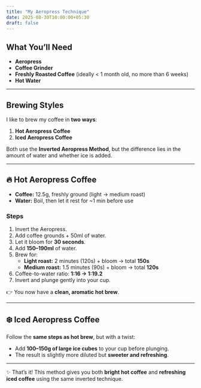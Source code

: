 ```yaml
---
title: "My Aeropress Technique"
date: 2025-08-30T10:00:00+05:30
draft: false
---
```


## What You’ll Need
- **Aeropress**
- **Coffee Grinder**
- **Freshly Roasted Coffee** (ideally < 1 month old, no more than 6 weeks)
- **Hot Water**

---

## Brewing Styles
I like to brew my coffee in **two ways**:
1. **Hot Aeropress Coffee**  
2. **Iced Aeropress Coffee**  

Both use the **Inverted Aeropress Method**, but the difference lies in the amount of water and whether ice is added.

---

## 🔥 Hot Aeropress Coffee

- **Coffee:** 12.5g, freshly ground (light → medium roast)  
- **Water:** Boil, then let it rest for ~1 min before use  

### Steps
1. Invert the Aeropress.  
2. Add coffee grounds + 50ml of water.  
3. Let it bloom for **30 seconds**.  
4. Add **150–190ml** of water.  
5. Brew for:  
   - **Light roast:** 2 minutes (120s) + bloom → total **150s**  
   - **Medium roast:** 1.5 minutes (90s) + bloom → total **120s**  
6. Coffee-to-water ratio: **1:16 → 1:19.2**  
7. Invert and plunge gently into your cup.  

👉 You now have a **clean, aromatic hot brew**.  

---

## ❄️ Iced Aeropress Coffee

Follow the **same steps as hot brew**, but with a twist:

- Add **100–150g of large ice cubes** to your cup before plunging.  
- The result is slightly more diluted but **sweeter and refreshing**.  

---

✨ That’s it! This method gives you both **bright hot coffee** and **refreshing iced coffee** using the same inverted technique.
